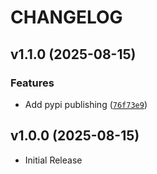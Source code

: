 # CHANGELOG

<!-- version list -->

## v1.1.0 (2025-08-15)

### Features

- Add pypi publishing
  ([`76f73e9`](https://github.com/muxu-io/python-template/commit/76f73e9de3f69689c8e1f77a7495312d50113342))


## v1.0.0 (2025-08-15)

- Initial Release
